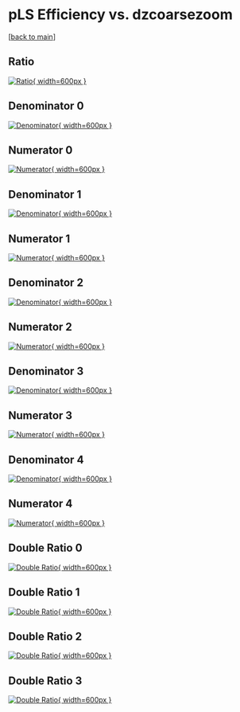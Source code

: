 # pLS Efficiency vs. dzcoarsezoom

[[back to main](./)]



## Ratio

[![Ratio](../mtv/var/pLS_base_211_-1_eff_dzcoarsezoom.png){ width=600px }](../mtv/var/pLS_base_211_-1_eff_dzcoarsezoom.pdf)

## Denominator 0

[![Denominator](../mtv/den/pLS_base_211_-1_eff_dzcoarsezoom_den0.png){ width=600px }](../mtv/den/pLS_base_211_-1_eff_dzcoarsezoom_den0.pdf)

## Numerator 0

[![Numerator](../mtv/num/pLS_base_211_-1_eff_dzcoarsezoom_num0.png){ width=600px }](../mtv/num/pLS_base_211_-1_eff_dzcoarsezoom_num0.pdf)

## Denominator 1

[![Denominator](../mtv/den/pLS_base_211_-1_eff_dzcoarsezoom_den1.png){ width=600px }](../mtv/den/pLS_base_211_-1_eff_dzcoarsezoom_den1.pdf)

## Numerator 1

[![Numerator](../mtv/num/pLS_base_211_-1_eff_dzcoarsezoom_num1.png){ width=600px }](../mtv/num/pLS_base_211_-1_eff_dzcoarsezoom_num1.pdf)

## Denominator 2

[![Denominator](../mtv/den/pLS_base_211_-1_eff_dzcoarsezoom_den2.png){ width=600px }](../mtv/den/pLS_base_211_-1_eff_dzcoarsezoom_den2.pdf)

## Numerator 2

[![Numerator](../mtv/num/pLS_base_211_-1_eff_dzcoarsezoom_num2.png){ width=600px }](../mtv/num/pLS_base_211_-1_eff_dzcoarsezoom_num2.pdf)

## Denominator 3

[![Denominator](../mtv/den/pLS_base_211_-1_eff_dzcoarsezoom_den3.png){ width=600px }](../mtv/den/pLS_base_211_-1_eff_dzcoarsezoom_den3.pdf)

## Numerator 3

[![Numerator](../mtv/num/pLS_base_211_-1_eff_dzcoarsezoom_num3.png){ width=600px }](../mtv/num/pLS_base_211_-1_eff_dzcoarsezoom_num3.pdf)

## Denominator 4

[![Denominator](../mtv/den/pLS_base_211_-1_eff_dzcoarsezoom_den4.png){ width=600px }](../mtv/den/pLS_base_211_-1_eff_dzcoarsezoom_den4.pdf)

## Numerator 4

[![Numerator](../mtv/num/pLS_base_211_-1_eff_dzcoarsezoom_num4.png){ width=600px }](../mtv/num/pLS_base_211_-1_eff_dzcoarsezoom_num4.pdf)

## Double Ratio 0

[![Double Ratio](../mtv/ratio/pLS_base_211_-1_eff_dzcoarsezoom_ratio0.png){ width=600px }](../mtv/ratio/pLS_base_211_-1_eff_dzcoarsezoom_ratio0.pdf)

## Double Ratio 1

[![Double Ratio](../mtv/ratio/pLS_base_211_-1_eff_dzcoarsezoom_ratio1.png){ width=600px }](../mtv/ratio/pLS_base_211_-1_eff_dzcoarsezoom_ratio1.pdf)

## Double Ratio 2

[![Double Ratio](../mtv/ratio/pLS_base_211_-1_eff_dzcoarsezoom_ratio2.png){ width=600px }](../mtv/ratio/pLS_base_211_-1_eff_dzcoarsezoom_ratio2.pdf)

## Double Ratio 3

[![Double Ratio](../mtv/ratio/pLS_base_211_-1_eff_dzcoarsezoom_ratio3.png){ width=600px }](../mtv/ratio/pLS_base_211_-1_eff_dzcoarsezoom_ratio3.pdf)

